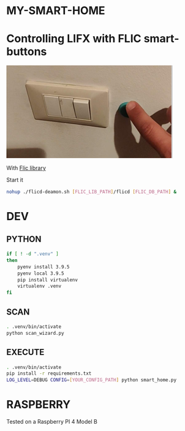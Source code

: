 MY-SMART-HOME
=============

# Controlling LIFX with FLIC smart-buttons

[![demo](lifx-flic.png)](https://youtube.com/shorts/Z6pzKkCa6y0?feature=share)


With [Flic library](https://github.com/50ButtonsEach/fliclib-linux-hci)

Start it

```bash
nohup ./flicd-deamon.sh [FLIC_LIB_PATH]/flicd [FLIC_DB_PATH] &
```

# DEV

## PYTHON

```bash
if [ ! -d ".venv" ]
then
    pyenv install 3.9.5
    pyenv local 3.9.5 
    pip install virtualenv
    virtualenv .venv
fi
```

## SCAN

```bash
. .venv/bin/activate
python scan_wizard.py
```

## EXECUTE

```bash
. .venv/bin/activate
pip install -r requirements.txt
LOG_LEVEL=DEBUG CONFIG=[YOUR_CONFIG_PATH] python smart_home.py
```

# RASPBERRY

Tested on a Raspberry PI 4 Model B
